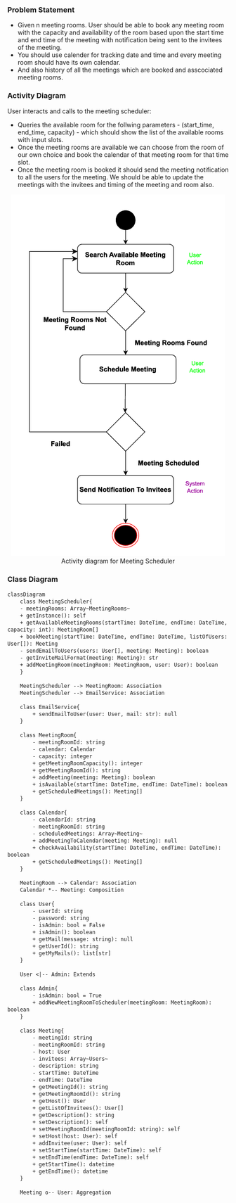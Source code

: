 <h3> Problem Statement </h3>
    <p>
        <ul>
            <li>
                Given n meeting rooms. User should be able to book any meeting room with the capacity and availability of the room  based upon the start time and end time of the meeting with notification being sent to the invitees of the meeting.
            </li>
            <li>
                You should use calender for tracking date and time and every meeting room should have its own calendar.
            </li>
            <li> 
                And also history of all the meetings which are booked and asscociated meeting rooms. 
            </li>
        </ul>
    </p>

<h3> Activity Diagram </h3>
    <p> User interacts and calls to the meeting scheduler: 
            <ul>
                <li>
                 Queries the available room for the follwing parameters - (start_time, end_time,  capacity) - which should show the list of the available rooms with input slots. 
                </li>
                <li>             
                    Once the meeting rooms are available we can choose from the room of our own choice and book the calendar of that meeting room for that time slot. 
                </li>
                <li>
                    Once the meeting room is booked it should send the meeting notification to all the users for the meeting. We should be able to update the meetings with the invitees and timing of the meeting and room also.
                </li>
            </ul>
    </p>
    <p align="center">
        <img src="/MeetingScheduler/docs/activity_diagram.png" alt="Activity Diagram">
            <br />
        Activity diagram for Meeting Scheduler
    </p>

<h3> Class Diagram </h3>

```mermaid
classDiagram
    class MeetingScheduler{
    - meetingRooms: Array~MeetingRooms~
    + getInstance(): self
    + getAvailableMeetingRooms(startTime: DateTime, endTime: DateTime, capacity: int): MeetingRoom[]
    + bookMeeting(startTime: DateTime, endTime: DateTime, listOfUsers: User[]): Meeting
    - sendEmailToUsers(users: User[], meeting: Meeting): boolean
    - getInviteMailFormat(meeting: Meeting): str
    + addMeetingRoom(meetingRoom: MeetingRoom, user: User): boolean
    }

    MeetingScheduler --> MeetingRoom: Association 
    MeetingScheduler --> EmailService: Association

    class EmailService{
        + sendEmailToUser(user: User, mail: str): null
    }

    class MeetingRoom{
        - meetingRoomId: string
        - calendar: Calendar
        - capacity: integer
        + getMeetingRoomCapacity(): integer
        + getMeetingRoomId(): string
        + addMeeting(meeting: Meeting): boolean
        + isAvailable(startTime: DateTime, endTime: DateTime): boolean
        + getScheduledMeetings(): Meeting[]
    }

    class Calendar{
        - calendarId: string
        - meetingRoomId: string
        - scheduledMeetings: Array~Meeting~
        + addMeetingToCalendar(meeting: Meeting): null
        + checkAvailability(startTime: DateTime, endTime: DateTime): boolean
        + getScheduledMeetings(): Meeting[]
    }
    
    MeetingRoom --> Calendar: Association
    Calendar *-- Meeting: Composition
    
    class User{
        - userId: string
        - password: string
        - isAdmin: bool = False
        + isAdmin(): boolean
        + getMail(message: string): null 
        + getUserId(): string
        + getMyMails(): list[str]
    }

    User <|-- Admin: Extends
    
    class Admin{
        - isAdmin: bool = True
        + addNewMeetingRoomToScheduler(meetingRoom: MeetingRoom): boolean
    }

    class Meeting{
        - meetingId: string
        - meetingRoomId: string
        - host: User
        - invitees: Array~Users~
        - description: string
        - startTime: DateTime
        - endTime: DateTime
        + getMeetingId(): string
        + getMeetingRoomId(): string
        + getHost(): User
        + getListOfInvitees(): User[]
        + getDescription(): string
        + setDescription(): self
        + setMeetingRoomId(meetingRoomId: string): self
        + setHost(host: User): self
        + addInvitee(user: User): self
        + setStartTime(startTime: DateTime): self
        + setEndTime(endTime: DateTime): self
        + getStartTime(): datetime
        + getEndTime(): datetime
    }

    Meeting o-- User: Aggregation
```


    